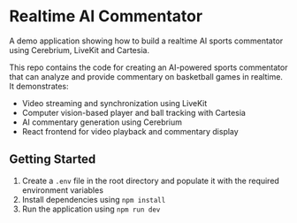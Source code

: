 # Realtime AI Commentator

A demo application showing how to build a realtime AI sports commentator using Cerebrium, LiveKit and Cartesia.

This repo contains the code for creating an AI-powered sports commentator that can analyze and provide commentary on basketball games in realtime. It demonstrates:

- Video streaming and synchronization using LiveKit
- Computer vision-based player and ball tracking with Cartesia
- AI commentary generation using Cerebrium
- React frontend for video playback and commentary display

## Getting Started

1. Create a `.env` file in the root directory and populate it with the required environment variables
2. Install dependencies using `npm install`
3. Run the application using `npm run dev`
